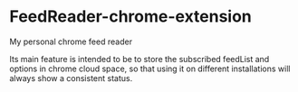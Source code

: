 FeedReader-chrome-extension
===========================

My personal chrome feed reader

Its main feature is intended to be to store the subscribed feedList and options in chrome cloud space, so that using it on different installations will always show a consistent status.
